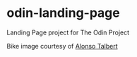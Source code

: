 # odin-landing-page

Landing Page project for The Odin Project

Bike image courtesy of <a href="https://unsplash.com/@alonsotal">Alonso Talbert</a>
